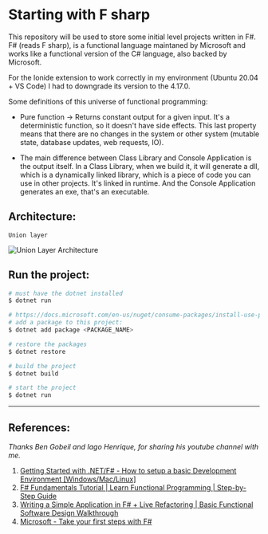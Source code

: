 # Starting with F sharp

This repository will be used to store some initial level projects written in F#. F# (reads F sharp), is a functional language maintaned by Microsoft and works like a functional version of the C# language, also backed by Microsoft.

For the Ionide extension to work correctly in my environment (Ubuntu 20.04 + VS Code) I had to downgrade its version to the 4.17.0.

Some definitions of this universe of functional programming:

* Pure function -> Returns constant output for a given input. It's a deterministic function, so it doesn't have side effects. This last property means that there are no changes in the system or other system (mutable state, database updates, web requests, IO).

* The main difference between Class Library and Console Application is the output itself. In a Class Library, when we build it, it will generate a dll, which is a dynamically linked library, which is a piece of code you can use in other projects. It's linked in runtime. And the Console Application generates an exe, that's an executable.

## Architecture:

```Union layer```

![Union Layer Architecture](gh-assets/union-layer.png)

## Run the project:

```bash
# must have the dotnet installed
$ dotnet run

# https://docs.microsoft.com/en-us/nuget/consume-packages/install-use-packages-dotnet-cli
# add a package to this project:
$ dotnet add package <PACKAGE_NAME>

# restore the packages
$ dotnet restore

# build the project
$ dotnet build

# start the project
$ dotnet run
```

---
## References:

_Thanks Ben Gobeil and Iago Henrique, for sharing his youtube channel with me._

1. [Getting Started with .NET/F# - How to setup a basic Development Environment [Windows/Mac/Linux]](https://www.youtube.com/watch?v=Ar20aMQxR7I&ab_channel=BenGobeil)
2. [F# Fundamentals Tutorial | Learn Functional Programming | Step-by-Step Guide](https://www.youtube.com/watch?v=SvOInBxPL30&ab_channel=BenGobeil)
3. [Writing a Simple Application in F# + Live Refactoring | Basic Functional Software Design Walkthrough](https://www.youtube.com/watch?v=gNARAXJd_tM&ab_channel=BenGobeil)
4. [Microsoft - Take your first steps with F#](https://docs.microsoft.com/en-us/learn/modules/fsharp-first-steps)